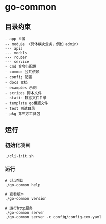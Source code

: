 # go-common

## 目录约束

```
- app 业务
-- module （具体模块业务，例如 admin）
--- apis
--- models
--- router
--- service
- cmd 命令行配置
- common 公共依赖
- config 配置
- docs 文档
- examples 示例
- scripts 脚本文件
- static 静态文件目录
- template go模版文件
- test 测试目录
- pkg 第三方工具包
```

## 运行
### 初始化项目
```shell
./cli-init.sh
```

### 运行
```shell
# cli帮助
./go-common help

# 查看版本
./go-common version

# 运行http服务
./go-common server
./go-common server -c config/config-xxx.yaml
```
